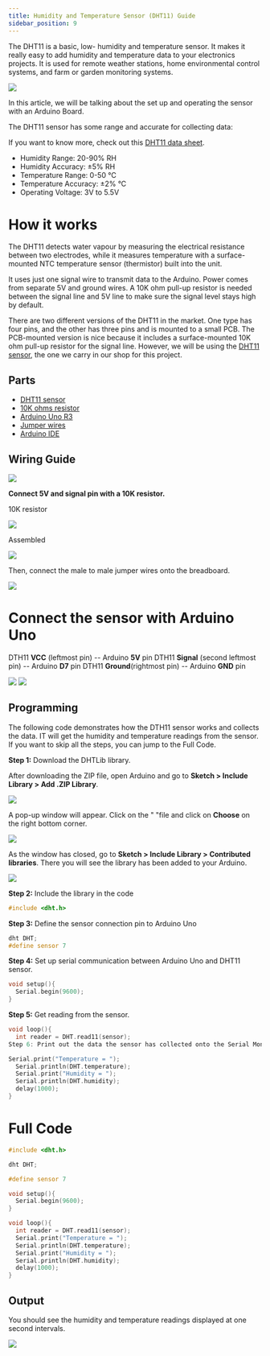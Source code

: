 ```yaml
---
title: Humidity and Temperature Sensor (DHT11) Guide
sidebar_position: 9
---
```


The DHT11 is a basic, low- humidity and temperature sensor. It makes it really easy to add humidity and temperature data to your electronics projects. It is used for remote weather stations, home environmental control systems, and farm or garden monitoring systems. 

![](/img/docs/product_guide/1754_01.jpg)

In this article, we will be talking about the set up and operating the sensor with an Arduino Board. 

The DHT11 sensor has some range and accurate for collecting data: 

If you want to know more, check out this [DHT11 data sheet](https://cdn.shopify.com/s/files/1/0015/7571/4865/files/DHT11-Technical-Data-Sheet.pdf). 

* Humidity Range: 20-90% RH
* Humidity Accuracy: ±5% RH
* Temperature Range: 0-50 °C
* Temperature Accuracy: ±2% °C
* Operating Voltage: 3V to 5.5V

# How it works 
The DHT11 detects water vapour by measuring the electrical resistance between two electrodes, while it measures temperature with a surface-mounted NTC temperature sensor (thermistor) built into the unit. 

It uses just one signal wire to transmit data to the Arduino. Power comes from separate 5V and ground wires. A 10K ohm pull-up resistor is needed between the signal line and 5V line to make sure the signal level stays high by default. 

There are two different versions of the DHT11 in the market. One type has four pins, and the other has three pins and is mounted to a small PCB. The PCB-mounted version is nice because it includes a surface-mounted 10K ohm pull-up resistor for the signal line. However, we will be using the [DHT11 sensor](https://www.canadarobotix.com/1754), the one we carry in our shop for this project.

## Parts
* [DHT11 sensor](https://www.canadarobotix.com/products/1754)
* [10K ohms resistor](https://www.canadarobotix.com/products/918)
* [Arduino Uno R3](https://www.canadarobotix.com/products/60)
* [Jumper wires](https://www.canadarobotix.com/products/922)
* [Arduino IDE](https://www.arduino.cc/en/software)

## Wiring Guide 

![](/img/docs/product_guide/1754_01.png)

**Connect 5V and signal pin with a 10K resistor.**

10K resistor

![](/img/docs/product_guide/1754_02.png)

Assembled

![](/img/docs/product_guide/1754_03.png)

Then, connect the male to male jumper wires onto the breadboard. 

![](/img/docs/product_guide/1754_04.png)

# Connect the sensor with Arduino Uno
DTH11 **VCC** (leftmost pin) -- Arduino **5V** pin
DTH11 **Signal** (second leftmost pin) -- Arduino **D7** pin 
DTH11 **Ground**(rightmost pin) -- Arduino **GND** pin 

![](/img/docs/product_guide/1754_05.png)
![](/img/docs/product_guide/1754_06.png)

## Programming 
The following code demonstrates how the DTH11 sensor works and collects the data. IT will get the humidity and temperature readings from the sensor. If you want to skip all the steps, you can jump to the Full Code.

**Step 1:** Download the DHTLib library.

After downloading the ZIP file, open Arduino and go to **Sketch > Include Library > Add .ZIP Library**.

![](/img/docs/product_guide/1754_07.png)

A pop-up window will appear. Click on the " "file and click on **Choose** on the right bottom corner.

![](/img/docs/product_guide/1754_08.png)

As the window has closed, go to **Sketch > Include Library > Contributed libraries**. There you will see the library has been added to your Arduino. 

![](/img/docs/product_guide/1754_09.png)

**Step 2:** Include the library in the code

```c
#include <dht.h>
```

**Step 3:** Define the sensor connection pin to Arduino Uno 

```c
dht DHT;
#define sensor 7
```

**Step 4:** Set up serial communication between Arduino Uno and DHT11 sensor. 

```c
void setup(){
  Serial.begin(9600);
}
```

**Step 5:** Get reading from the sensor. 

```c
void loop(){
  int reader = DHT.read11(sensor);
Step 6: Print out the data the sensor has collected onto the Serial Monitor every one second. 

Serial.print("Temperature = ");
  Serial.println(DHT.temperature);
  Serial.print("Humidity = ");
  Serial.println(DHT.humidity);
  delay(1000);
}
```

# Full Code

```c
#include <dht.h>

dht DHT;

#define sensor 7

void setup(){
  Serial.begin(9600);
}

void loop(){
  int reader = DHT.read11(sensor);
  Serial.print("Temperature = ");
  Serial.println(DHT.temperature);
  Serial.print("Humidity = ");
  Serial.println(DHT.humidity);
  delay(1000);
}
```

## Output
You should see the humidity and temperature readings displayed at one second intervals.

![](/img/docs/product_guide/1754_10.png)